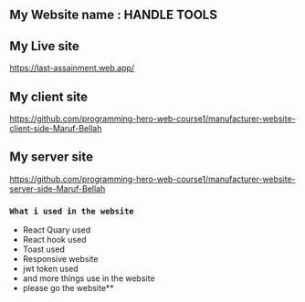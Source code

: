 

## My Website name : HANDLE TOOLS
## My Live site
https://last-assainment.web.app/
## My client site
https://github.com/programming-hero-web-course1/manufacturer-website-client-side-Maruf-Bellah
## My server site
https://github.com/programming-hero-web-course1/manufacturer-website-server-side-Maruf-Bellah


### `What i used in the website`

* React Quary used
* React hook used 
* Toast used
* Responsive website 
* jwt token used 
* and more things use in the website 
* please go the website**

